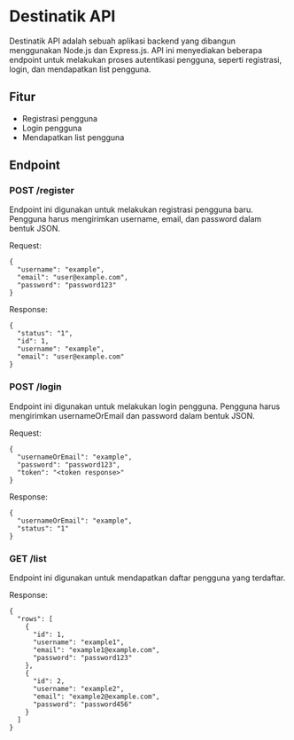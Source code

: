# Destinatik API

Destinatik API adalah sebuah aplikasi backend yang dibangun menggunakan Node.js dan Express.js. API ini menyediakan beberapa endpoint untuk melakukan proses autentikasi pengguna, seperti registrasi, login, dan mendapatkan list pengguna.

## Fitur

- Registrasi pengguna
- Login pengguna
- Mendapatkan list pengguna

## Endpoint
### POST /register

Endpoint ini digunakan untuk melakukan registrasi pengguna baru. Pengguna harus mengirimkan username, email, dan password dalam bentuk JSON.

Request:
```
{
  "username": "example",
  "email": "user@example.com",
  "password": "password123"
}
```

Response:
```
{
  "status": "1",
  "id": 1,
  "username": "example",
  "email": "user@example.com"
}
```

### POST /login
Endpoint ini digunakan untuk melakukan login pengguna. Pengguna harus mengirimkan usernameOrEmail dan password dalam bentuk JSON.

Request:
```
{
  "usernameOrEmail": "example",
  "password": "password123",
  "token": "<token response>"
}
```

Response:
```
{
  "usernameOrEmail": "example",
  "status": "1"
}
```

### GET /list

Endpoint ini digunakan untuk mendapatkan daftar pengguna yang terdaftar.

Response:
```
{
  "rows": [
    {
      "id": 1,
      "username": "example1",
      "email": "example1@example.com",
      "password": "password123"
    },
    {
      "id": 2,
      "username": "example2",
      "email": "example2@example.com",
      "password": "password456"
    }
  ]
}
```
